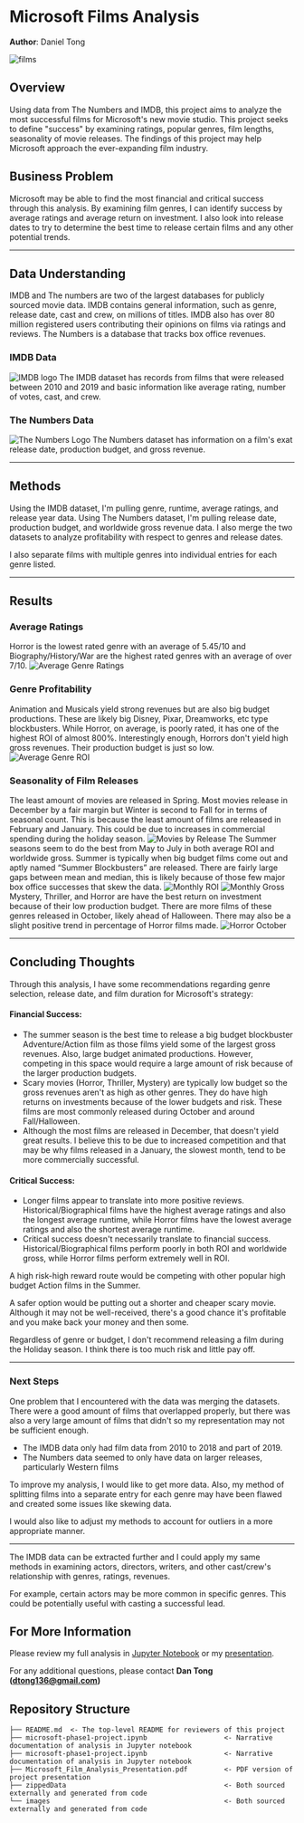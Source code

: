 # Microsoft Films Analysis

**Author**: Daniel Tong

![films](./images/movie.png)
## Overview
Using data from The Numbers and IMDB, this project aims to analyze the most successful films for Microsoft's new movie studio. This project seeks to define "success" by examining ratings, popular genres, film lengths, seasonality of movie releases. The findings of this project may help Microsoft approach the ever-expanding film industry.

## Business Problem

Microsoft may be able to find the most financial and critical success through this analysis. By examining film genres, I can identify success by average ratings and average return on investment. I also look into release dates to try to determine the best time to release certain films and any other potential trends.

***

## Data Understanding

IMDB and The numbers are two of the largest databases for publicly sourced movie data. IMDB contains general information, such as genre, release date, cast and crew, on millions of titles. IMDB also has over 80 million registered users contributing their opinions on films via ratings and reviews. The Numbers is a database that tracks box office revenues. 

### IMDB Data
![IMDB logo](./images/imdb.png)
The IMDB dataset has records from films that were released between 2010 and 2019 and basic information like average rating, number of votes, cast, and crew.

### The Numbers Data
![The Numbers Logo](./images/the_numbers_logo.svg)
The Numbers dataset has information on a film's exat release date, production budget, and gross revenue.

***

## Methods
Using the IMDB dataset, I'm pulling genre, runtime, average ratings, and release year data. Using The Numbers dataset, I'm pulling release date, production budget, and worldwide gross revenue data. I also merge the two datasets to analyze profitability with respect to genres and release dates.

I also separate films with multiple genres into individual entries for each genre listed.
***

## Results
### Average Ratings
Horror is the lowest rated genre with an average of 5.45/10 and Biography/History/War are the highest rated genres with an average of over 7/10. 
![Average Genre Ratings](./images/Genre_Rating.png)
### Genre Profitability
Animation and Musicals yield strong revenues but are also big budget productions. These are likely big Disney, Pixar, Dreamworks, etc type blockbusters.
While Horror, on average, is poorly rated, it has one of the highest ROI of almost 800%. Interestingly enough, Horrors don't yield high gross revenues. Their production budget is just so low.
![Average Genre ROI](./images/ROI_Genre.png)
### Seasonality of Film Releases
The least amount of movies are released in Spring. Most movies release in December by a fair margin but Winter is second to Fall for in terms of seasonal count. This is because the least amount of films are released in February and January. This could be due to increases in commercial spending during the holiday season.
![Movies by Release](./images/Month_Season_Count.png)
The Summer seasons seem to do the best from May to July in both average ROI and worldwide gross. Summer is typically when big budget films come out and aptly named “Summer Blockbusters” are released. There are fairly large gaps between mean and median, this is likely because of those few major box office successes that skew the data.
![Monthly ROI](./images/seasonal_profit.png)
![Monthly Gross](./images/seasonal_gross.png)
Mystery, Thriller, and Horror are have the best return on investment because of their low production budget. There are more films of these genres released in October, likely ahead of Halloween. There may also be a slight positive trend in percentage of Horror films made.
![Horror October](.images/Horror_October.png)

***

## Concluding Thoughts
Through this analysis, I have some recommendations regarding genre selection, release date, and film duration for Microsoft's strategy:

#### Financial Success:
* The summer season is the best time to release a big budget blockbuster Adventure/Action film as those films yield some of the largest gross revenues. Also, large budget animated productions. However, competing in this space would require a large amount of risk because of the larger production budgets. 
* Scary movies (Horror, Thriller, Mystery) are typically low budget so the gross revenues aren't as high as other genres. They do have high returns on investments because of the lower budgets and risk. These films are most commonly released during October and around Fall/Halloween.
* Although the most films are released in December, that doesn't yield great results. I believe this to be due to increased competition and that may be why films released in a January, the slowest month, tend to be more commercially successful.

#### Critical Success:
* Longer films appear to translate into more positive reviews. Historical/Biographical films have the highest average ratings and also the longest average runtime, while Horror films have the lowest average ratings and also the shortest average runtime.
* Critical success doesn't necessarily translate to financial success. Historical/Biographical films perform poorly in both ROI and worldwide gross, while Horror films perform extremely well in ROI.

A high risk-high reward route would be competing with other popular high budget Action films in the Summer. 

A safer option would be putting out a shorter and cheaper scary movie. Although it may not be well-received, there's a good chance it's profitable and you make back your money and then some.

Regardless of genre or budget, I don't recommend releasing a film during the Holiday season. I think there is too much risk and little pay off.
***

### Next Steps
One problem that I encountered with the data was merging the datasets. There were a good amount of films that overlapped properly, but there was also a very large amount of films that didn't so my representation may not be sufficient enough. 
* The IMDB data only had film data from 2010 to 2018 and part of 2019. 
* The Numbers data seemed to only have data on larger releases, particularly Western films

To improve my analysis, I would like to get more data. Also, my method of splitting films into a separate entry for each genre may have been flawed and created some issues like skewing data.

I would also like to adjust my methods to account for outliers in a more appropriate manner.

***
The IMDB data can be extracted further and I could apply my same methods in examining actors, directors, writers, and other cast/crew's relationship with genres, ratings, revenues. 

For example, certain actors may be more common in specific genres. This could be potentially useful with casting a successful lead.
## For More Information

Please review my full analysis in [Jupyter Notebook](./microsoft-phase1-project.ipynb) or my [presentation](./Microsoft_Film_Analysis_Presentation.pdf).

For any additional questions, please contact **Dan Tong (dtong136@gmail.com)**

## Repository Structure

```
├── README.md  <- The top-level README for reviewers of this project
├── microsoft-phase1-project.ipynb                   <- Narrative documentation of analysis in Jupyter notebook
├── microsoft-phase1-project.ipynb                   <- Narrative documentation of analysis in Jupyter notebook
├── Microsoft_Film_Analysis_Presentation.pdf         <- PDF version of project presentation
├── zippedData                                       <- Both sourced externally and generated from code
└── images                                           <- Both sourced externally and generated from code
```
